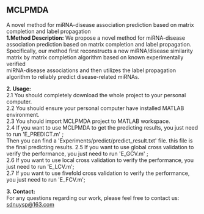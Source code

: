 
## MCLPMDA 
A novel method for miRNA-disease association prediction based on matrix completion and label propagation
<br>
**1.Method Description:** 
We propose a novel method for miRNA-disease association prediction based on matrix completion and label propagation. Specifically, our
method first reconstructs a new miRNA/disease similarity matrix by matrix completion algorithm based on known experimentally verified  
miRNA-disease associations and then utilizes the label propagation algorithm to reliably predict disease-related miRNAs.  

**2. Usage:**<br> 
  2.1 You should completely download the whole project to your personal computer.<br> 
  2.2 You should ensure your personal computer have installed MATLAB environment.<br> 
  2.3 You should import MCLPMDA project to MATLAB workspace.<br> 
  2.4 If you want to use MCLPMDA to get the predicting results, you just need to run 'E_PREDICT.m' ;<br>
  Then you can find a 'Experiments/predict/predict_result.txt' file. this file is the final predicting results.
  2.5 If you want to use global cross validation to verify the performance, you just need to run 'E_GCV.m' ;<br> 
  2.6 If you want to use local cross validation to verify the performance, you just need to run 'E_LCV.m';<br> 
  2.7 If you want to use fivefold cross validation to verify the performance, you just need to run 'E_FCV.m';<br> 

**3. Contact:**<br> 
For any questions regarding our work, please feel free to contact us: sdnuysp@163.com<br> 
